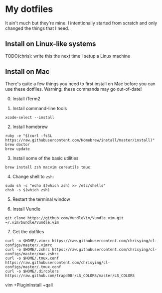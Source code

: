 # My dotfiles

It ain't much but they're mine. I intentionally started from scratch and only
changed the things that I need.

## Install on Linux-like systems

TODO(chris): write this the next time I setup a Linux machine

## Install on Mac

There's quite a few things you need to first install on Mac before you can use
these dotfiles. Warning: these commands may go out-of-date!

0. Install iTerm2

1. Install command-line tools

```
xcode-select --install
```

2. Install homebrew

```
ruby -e "$(curl -fsSL https://raw.githubusercontent.com/Homebrew/install/master/install)"
brew doctor
brew update
```

3. Install some of the basic utilities

```
brew install zsh macvim coreutils tmux
```

4. Change shell to `zsh`:

```
sudo sh -c "echo $(which zsh) >> /etc/shells"
chsh -s $(which zsh)
```

5. Restart the terminal window

6. Install Vundle

```
git clone https://github.com/VundleVim/Vundle.vim.git ~/.vim/bundle/Vundle.vim
```

7. Get the dotfiles

```
curl -o $HOME/.vimrc https://raw.githubusercontent.com/chrisying/cl-configs/master/.vimrc 
curl -o $HOME/.zshrc https://raw.githubusercontent.com/chrisying/cl-configs/master/mac.zshrc
curl -o $HOME/.tmux.conf https://raw.githubusercontent.com/chrisying/cl-configs/master/.tmux.conf
curl -o $HOME/.dircolors https://raw.github.com/trapd00r/LS_COLORS/master/LS_COLORS
```
vim +PluginInstall +qall
```
